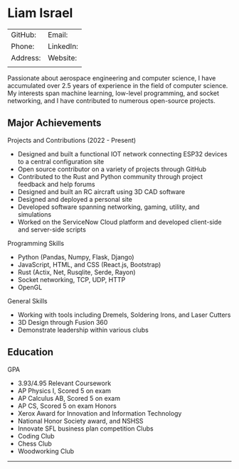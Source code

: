 # Liam Israel

|||
|---|---|
| GitHub: | Email: |
| Phone:  | LinkedIn: |
| Address: | Website: |
|||

Passionate about aerospace engineering and computer science, I have accumulated over 2.5 years of experience in the field of computer science. My interests span machine learning, low-level programming, and socket networking, and I have contributed to numerous open-source projects.

## Major Achievements

Projects and Contributions (2022 - Present)
- Designed and built a functional IOT network connecting ESP32 devices to a central configuration site
- Open source contributor on a variety of projects through GitHub
- Contributed to the Rust and Python community through project feedback and help forums
- Designed and built an RC aircraft using 3D CAD software
- Designed and deployed a personal site
- Developed software spanning networking, gaming, utility, and simulations
- Worked on the ServiceNow Cloud platform and developed client-side and server-side scripts

Programming Skills
- Python (Pandas, Numpy, Flask, Django)
- JavaScript, HTML, and CSS (React.js, Bootstrap)
- Rust (Actix, Net, Rusqlite, Serde, Rayon)
- Socket networking, TCP, UDP, HTTP
- OpenGL

General Skills
- Working with tools including Dremels, Soldering Irons, and Laser Cutters
- 3D Design through Fusion 360
- Demonstrate leadership within various clubs


## Education

GPA
- 3.93/4.95
Relevant Coursework 
- AP Physics I, Scored 5 on exam
- AP Calculus AB, Scored 5 on exam
- AP CS, Scored 5 on exam
Honors
- Xerox Award for Innovation and Information Technology
- National Honor Society award, and NSHSS
- Innovate SFL business plan competition
Clubs 
- Coding Club
- Chess Club
- Woodworking Club

---
